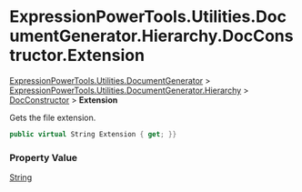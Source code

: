 ﻿# ExpressionPowerTools.Utilities.DocumentGenerator.Hierarchy.DocConstructor.Extension

[ExpressionPowerTools.Utilities.DocumentGenerator](ExpressionPowerTools.Utilities.DocumentGenerator.a.md) > [ExpressionPowerTools.Utilities.DocumentGenerator.Hierarchy](ExpressionPowerTools.Utilities.DocumentGenerator.Hierarchy.n.md) > [DocConstructor](ExpressionPowerTools.Utilities.DocumentGenerator.Hierarchy.DocConstructor.cs.md) > **Extension**

Gets the file extension.

```csharp
public virtual String Extension { get; }}
```

### Property Value

 [String](https://docs.microsoft.com/dotnet/api/system.string) 

